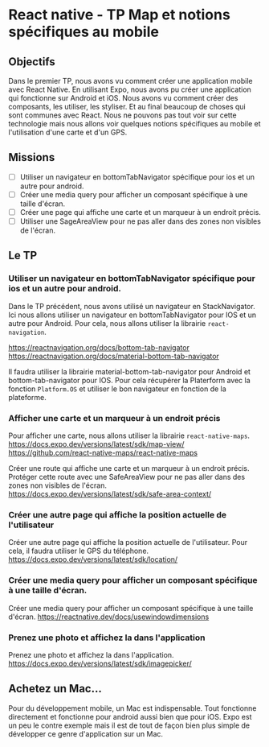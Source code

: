 # React native - TP Map et notions spécifiques au mobile

## Objectifs

Dans le premier TP, nous avons vu comment créer une application mobile avec React Native.
En utilisant Expo, nous avons pu créer une application qui fonctionne sur Android et iOS.
Nous avons vu comment créer des composants, les utiliser, les styliser. Et au final beaucoup de choses qui sont communes avec React. Nous ne pouvons pas tout voir sur cette technologie mais nous allons voir quelques notions spécifiques au mobile et l'utilisation d'une carte et d'un GPS.

## Missions

- [ ] Utiliser un navigateur en bottomTabNavigator spécifique pour ios et un autre pour android.
- [ ] Créer une media query pour afficher un composant spécifique à une taille d'écran.
- [ ] Créer une page qui affiche une carte et un marqueur à un endroit précis.
- [ ] Utiliser une SageAreaView pour ne pas aller dans des zones non visibles de l'écran.

## Le TP

### Utiliser un navigateur en bottomTabNavigator spécifique pour ios et un autre pour android.

Dans le TP précédent, nous avons utilisé un navigateur en StackNavigator.
Ici nous allons utiliser un navigateur en bottomTabNavigator pour IOS et un autre pour Android.
Pour cela, nous allons utiliser la librairie `react-navigation`.

https://reactnavigation.org/docs/bottom-tab-navigator
https://reactnavigation.org/docs/material-bottom-tab-navigator

Il faudra utiliser la librairie material-bottom-tab-navigator pour Android et bottom-tab-navigator pour IOS.
Pour cela récupérer la Platerform avec la fonction `Platform.OS` et utiliser le bon navigateur en fonction de la plateforme.

### Afficher une carte et un marqueur à un endroit précis

Pour afficher une carte, nous allons utiliser la librairie `react-native-maps`.
https://docs.expo.dev/versions/latest/sdk/map-view/
https://github.com/react-native-maps/react-native-maps

Créer une route qui affiche une carte et un marqueur à un endroit précis.
Protéger cette route avec une SafeAreaView pour ne pas aller dans des zones non visibles de l'écran.
https://docs.expo.dev/versions/latest/sdk/safe-area-context/

### Créer une autre page qui affiche la position actuelle de l'utilisateur

Créer une autre page qui affiche la position actuelle de l'utilisateur.
Pour cela, il faudra utiliser le GPS du téléphone.
https://docs.expo.dev/versions/latest/sdk/location/

### Créer une media query pour afficher un composant spécifique à une taille d'écran.

Créer une media query pour afficher un composant spécifique à une taille d'écran.
https://reactnative.dev/docs/usewindowdimensions

### Prenez une photo et affichez la dans l'application

Prenez une photo et affichez la dans l'application.
https://docs.expo.dev/versions/latest/sdk/imagepicker/


## Achetez un Mac...

Pour du développement mobile, un Mac est indispensable.
Tout fonctionne directement et fonctionne pour android aussi bien que pour iOS.
Expo est un peu le contre exemple mais il est de tout de façon bien plus simple de développer ce genre d'application sur un Mac.
